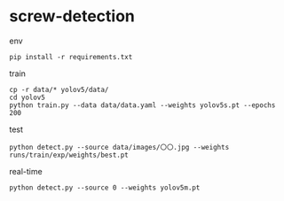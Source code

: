 # screw-detection

env
```
pip install -r requirements.txt 
```

train
```
cp -r data/* yolov5/data/
cd yolov5
python train.py --data data/data.yaml --weights yolov5s.pt --epochs 200
```

test
```
python detect.py --source data/images/〇〇.jpg --weights runs/train/exp/weights/best.pt
```

real-time
```
python detect.py --source 0 --weights yolov5m.pt
```
